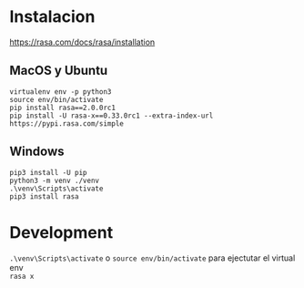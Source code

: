 # Instalacion

https://rasa.com/docs/rasa/installation<br>

## MacOS y Ubuntu
`virtualenv env -p python3`<br>
`source env/bin/activate`<br>
`pip install rasa==2.0.0rc1`<br>
`pip install -U rasa-x==0.33.0rc1 --extra-index-url https://pypi.rasa.com/simple`<br>

## Windows
`pip3 install -U pip` <br>
`python3 -m venv ./venv`<br>
`.\venv\Scripts\activate`<br>
`pip3 install rasa`<br>

# Development
`.\venv\Scripts\activate` o `source env/bin/activate` para ejectutar el virtual env <br>
`rasa x`
